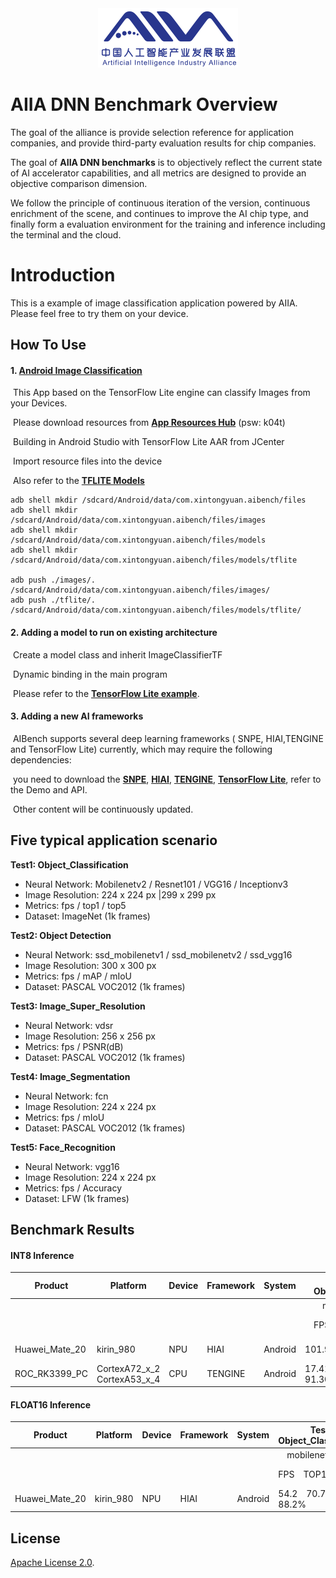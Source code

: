 <div align="center">
<img src="logo.png"/>
</div>

# AIIA DNN Benchmark Overview

The goal of the alliance is provide selection reference for application companies, 
and provide third-party evaluation results for chip companies.

The goal of **AIIA DNN benchmarks** is to objectively reflect the current state of AI accelerator capabilities, 
and all metrics are designed to provide an objective comparison dimension. 

We follow the principle of continuous iteration of the version, continuous enrichment of the scene, 
and continues to improve the AI chip type, and finally form a evaluation environment for the training 
and inference including the terminal and the cloud.

# Introduction

This is a example of image classification application powered by AIIA. Please feel free to try them on your device.

## How To Use

#### 1.  [Android Image Classification](https://github.com/AIIABenchmark/AIIABenchmark)

​      This App based on the TensorFlow Lite engine can classify Images from your Devices.

​      Please download resources from [**App Resources Hub**](https://pan.baidu.com/s/1G91PqmAabQIjLyV3saeD5A) (psw: k04t)

​      Building in Android Studio with TensorFlow Lite AAR from JCenter

​      Import resource files into the device

​      Also refer to the [**TFLITE Models**](https://tensorflow.google.cn/lite/models)
```
adb shell mkdir /sdcard/Android/data/com.xintongyuan.aibench/files
adb shell mkdir /sdcard/Android/data/com.xintongyuan.aibench/files/images
adb shell mkdir /sdcard/Android/data/com.xintongyuan.aibench/files/models
adb shell mkdir /sdcard/Android/data/com.xintongyuan.aibench/files/models/tflite

adb push ./images/. /sdcard/Android/data/com.xintongyuan.aibench/files/images/
adb push ./tflite/. /sdcard/Android/data/com.xintongyuan.aibench/files/models/tflite/
```


#### 2.  Adding a model to run on existing architecture

​      Create a model class and inherit ImageClassifierTF

​      Dynamic binding in the main program

​      Please refer to the [**TensorFlow Lite example**](https://github.com/tensorflow/tensorflow/tree/master/tensorflow/lite/java).



#### 3.  Adding a new AI frameworks

​      AIBench supports several deep learning frameworks ( SNPE, HIAI,TENGINE and TensorFlow Lite) currently, which may require the following dependencies:


​      you need to download the [**SNPE**](https://developer.qualcomm.com/software/qualcomm-neural-processing-sdk), [**HIAI**](https://developer.huawei.com/consumer/cn/devservice/doc/3140202), [**TENGINE**](https://github.com/OAID/Tengine), [**TensorFlow Lite**](https://github.com/tensorflow/tensorflow/tree/master/tensorflow/lite), refer to the Demo and API.


​      Other content will be continuously updated.

## Five typical application scenario

**Test1: Object_Classification**


* Neural Network: Mobilenetv2 / Resnet101 / VGG16 / Inceptionv3  
* Image Resolution: 224 x 224 px |299 x 299 px  
* Metrics: fps / top1 / top5  
* Dataset: ImageNet (1k frames)  


**Test2: Object Detection**

* Neural Network: ssd_mobilenetv1 / ssd_mobilenetv2 / ssd_vgg16   
* Image Resolution: 300 x 300 px  
* Metrics: fps / mAP / mIoU  
* Dataset: PASCAL VOC2012 (1k frames)  

**Test3: Image_Super_Resolution**

* Neural Network: vdsr   
* Image Resolution: 256 x 256 px  
* Metrics: fps / PSNR(dB)    
* Dataset: PASCAL VOC2012 (1k frames)  

**Test4: Image_Segmentation**

* Neural Network: fcn  
* Image Resolution: 224 x 224 px  
* Metrics: fps / mIoU  
* Dataset: PASCAL VOC2012 (1k frames)  

**Test5: Face_Recognition**

* Neural Network: vgg16  
* Image Resolution: 224 x 224 px   
* Metrics: fps / Accuracy   
* Dataset: LFW (1k frames)  


## Benchmark Results

#### INT8 Inference

|	Product	|	Platform	|	Device	|	Framework	|	System	|	Test1: Object_Classification　　	|	　　　　　　　　　　	|	　　　　　　　　　　	|	　　　　　　　　　　	|	Test2: Object_Detection　	|	　　　　　　　　　　	|	　　　　　　　　　　	|	Test3: Image_Super_Resolution	|	Test4: Image_Segmentation	|	Test5: Face_Recognition	|
|	----------	|	----------	|	----------	|	----------	|	----------	|	-----	|	------	|	-----	|	------	|	-----	|	-----	|	-----	|	-----	|	-----	|	-----	|
|		|		|		|		|		|	　　mobilenet_v2	|	　　resnet101	|	　　　vgg16	|	　　inception_v3	|	　ssd_mobilenetv1	|	　ssd_mobilenetv2	|	　　ssd_vgg16	|	　　　vdsr	|	　　　　fcn	|	　　　vgg16	|
|		|		|		|		|		|	　FPS　TOP1　TOP5	|	　FPS　TOP1　TOP5	|	　FPS　TOP1　TOP5	|	　FPS　TOP1　TOP5	|	FPS　mAP　mIoU	|	　FPS　mAP　mIoU	|	　FPS　mAP　mIoU	|	　FPS　PSNR(dB)	|	　FPS　mAP　mIoU	|	　FPS　Accuracy	|
|	Huawei_Mate_20	|	kirin_980	|	NPU	|	HIAI	|	Android	|	101.90　71.3%　88.3%	|	43.78　71.9%　88.4%	|	32.38　64.3%　85%	|	58.32　75.8%　91.5%	|	65.68　0.84　0.83	|	　52.39　0.55　0.80	|	　14.06　0.89　0.79	|	　12.42　24.92	|	　　-　　-　　-	|	　-　　　-	|
|	ROC_RK3399_PC	|	CortexA72_x_2 CortexA53_x_4	|	CPU	|	TENGINE	|	Android	|	17.41　73.30%　91.30%	|	1.94　75.1%　93.1%	|	1.115　68.2%　89.4%	|	2.2　　77.5%　93.5%	|	　-　　　-　　-	|	　-　　　-　　-	|	　-　　　-　　-	|	　-　　　　-	|	　　-　　-　　-	|	　-　　　-	|

#### FLOAT16 Inference

|	Product	|	Platform	|	Device	|	Framework	|	System	|	Test1: Object_Classification	|	　　　　　　　　　　	|	　　　　　　　　　　	|	　　　　　　　　　　	|	Test2: Object_Detection　	|	　　　　　　　　　　	|	　　　　　　　　　　	|	Test3: Image_Super_Resolution	|	Test4: Image_Segmentation	|	Test5: Face_Recognition	|
|	----------	|	----------	|	----------	|	----------	|	----------	|	----------	|	----------	|	----------	|	----------	|	----------	|	----------	|	----------	|	----------	|	----------	|	----------	|
|		|		|		|		|		|	　mobilenet_v2	|	　　resnet101	|	　　　vgg16	|	　　inception_v3	|	　ssd_mobilenetv1	|	　ssd_mobilenetv2	|	　　ssd_vgg16	|	　　　vdsr	|	　　　fcn	|	　　　vgg16	|
|		|		|		|		|		|	FPS　TOP1　TOP5	|	　FPS　TOP1　TOP5	|	　FPS　TOP1　TOP5	|	　FPS　TOP1　TOP5	|	FPS　mAP　mIoU	|	　FPS　mAP　mIoU	|	　FPS　mAP　mIoU	|	　FPS　PSNR(dB)	|	　FPS　mAP　mIoU	|	　FPS　Accuracy	|
|	Huawei_Mate_20	|	kirin_980	|	NPU	|	HIAI	|	Android	|	54.2　70.7%　88.2%	|	21.98　72.3%　89.2%	|	13.53　66.1%　85.2%	|	32.93　75.7%　92.3%	|	35　0.86　0.84	|	　29.97　0.62　0.78	|	　7.276　0.96　0.84	|	　7.64　24.92	|	　1.39　-　　-	|	　-　　　-	|



## License
[Apache License 2.0](LICENSE).


